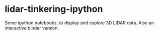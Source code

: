 # lidar-tinkering-ipython
Some ipython notebooks, to display and explore 3D LIDAR data. Also an interactive binder version.
